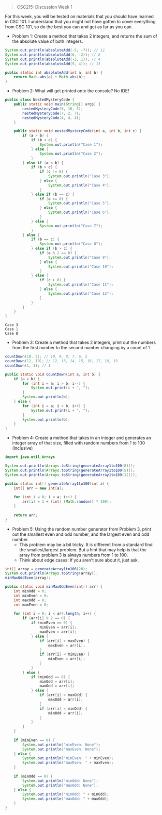 <style> h1 { display: none; } </style>

> CSC215: Discussion Week 1

For this week, you will be tested on materials that you should have learned in CSC 101. I understand that you might not have gotten to cover everything from CSC 101, so do the best you can and get as far as you can.

- Problem 1: Create a method that takes 2 integers, and returns the sum of the absolute value of both integers.

```java
System.out.println(absoluteAdd(-5, -7)); // 12
System.out.println(absoluteAdd(6, -2)); // 8
System.out.println(absoluteAdd(-3, 1)); // 4
System.out.println(absoluteAdd(9, 4)); // 13
```
```java
public static int absoluteAdd(int a, int b) {
    return Math.abs(a) + Math.abs(b);
}
```
- Problem 2: What will get printed onto the console? No IDE!

```java
public class NestedMysteryCode {
    public static void main(String[] args) {
        nestedMysteryCode(5, 10, 3);
        nestedMysteryCode(7, 2, 7);
        nestedMysteryCode(4, 4, 4);
    }

    public static void nestedMysteryCode(int a, int b, int c) {
        if (a > b) {
            if (b < c) {
                System.out.println("Case 1");
            } else {
                System.out.println("Case 2");
            }
        } else if (a < b) {
            if (b > c) {
                if (c != 0) {
                    System.out.println("Case 3");
                } else {
                    System.out.println("Case 4");
                }
            } else if (b == c) {
                if (a >= 0) {
                    System.out.println("Case 5");
                } else {
                    System.out.println("Case 6");
                }
            } else {
                System.out.println("Case 7");
            }
        } else {
            if (b == c) {
                System.out.println("Case 8");
            } else if (b > c) {
                if (a % 2 == 0) {
                    System.out.println("Case 9");
                } else {
                    System.out.println("Case 10");
                }
            } else {
                if (c > 0) {
                    System.out.println("Case 11");
                } else {
                    System.out.println("Case 12");
                }
            }
        }
    }
}
```
```
Case 3
Case 1
Case 8
```
- Problem 3: Create a method that takes 2 integers, print out the numbers from the first number to the second number changing by a count of 1.

```java
countDown(10, 5); // 10, 9, 8, 7, 6, 5
countDown(12, 19); // 12, 13, 14, 15, 16, 17, 18, 19
countDown(1, 1); // 1
```
```java
public static void countDown(int a, int b) {
    if (a > b) {
        for (int i = a; i > b; i--) {
            System.out.print(i + ", ");
        }
        System.out.println(b);
    } else {
        for (int i = a; i < b; i++) {
            System.out.print(i + ", ");
        }
        System.out.println(b);
    }
}
```
- Problem 4: Create a method that takes in an integer and generates an integer array of that size, filled with random numbers from 1 to 100 (inclusive)

```java
import java.util.Arrays
```
```java
System.out.println(Arrays.toString(generateArray1to100(8)));
System.out.println(Arrays.toString(generateArray1to100(5)));
System.out.println(Arrays.toString(generateArray1to100(12)));
```
```java
public static int[] generateArray1to100(int a) {
    int[] arr = new int[a];
    
    for (int i = 0; i < a; i++) {
        arr[i] = 1 + (int) (Math.random() * 100);
    }
    
    return arr;
}
```
- Problem 5: Using the random number generator from Problem 3, print out the smallest even and odd number, and the largest even and odd number.
    - This problem may be a bit tricky. It is different from a standard find the smallest/largest problem. But a hint that may help is that the array from problem 3 is always numbers from 1 to 100.
    - Think about edge cases! If you aren't sure about it, just ask.

```java
int[] array = generateArray1to100(20);
System.out.println(Arrays.toString(array));
minMaxOddEven(array);
```
```java
public static void minMaxOddEven(int[] arr) {
    int minOdd = 0;
    int minEven = 0;
    int maxOdd = 0;
    int maxEven = 0;
    
    for (int i = 0; i < arr.length; i++) {
        if (arr[i] % 2 == 0) {
            if (minEven == 0) {
                minEven = arr[i];
                maxEven = arr[i];
            } else {
                if (arr[i] > maxEven) {
                    maxEven = arr[i];
                }
                if (arr[i] < minEven) {
                    minEven = arr[i];
                }
            }
        } else {
            if (minOdd == 0) {
                minOdd = arr[i];
                maxOdd = arr[i];
            } else {
                if (arr[i] > maxOdd) {
                    maxOdd = arr[i];
                }
                if (arr[i] < minOdd) {
                    minOdd = arr[i];
                }
            }
        }
    }
    
    if (minEven == 0) {
        System.out.println("minEven: None");
        System.out.println("maxEven: None");
    } else {
        System.out.println("minEven: " + minEven);
        System.out.println("maxEven: " + maxEven);
    }
    
    if (minOdd == 0) {
        System.out.println("minOdd: None");
        System.out.println("maxOdd: None");
    } else {
        System.out.println("minOdd: " + minOdd);
        System.out.println("maxOdd: " + maxOdd);
    }
}
```